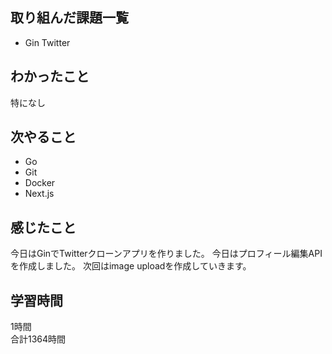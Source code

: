 ## 取り組んだ課題一覧
- Gin Twitter

## わかったこと
特になし

## 次やること
- Go
- Git
- Docker
- Next.js

## 感じたこと
今日はGinでTwitterクローンアプリを作りました。
今日はプロフィール編集APIを作成しました。
次回はimage uploadを作成していきます。

## 学習時間
1時間<br />
合計1364時間
